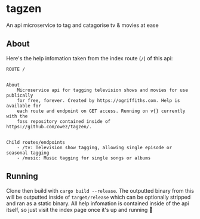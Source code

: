 # tagzen

An api microservice to tag and catagorise tv & movies at ease

## About

Here's the help infomation taken from the index route (`/`) of this api:

```none
ROUTE /


About
    Microservice api for tagging television shows and movies for use publically
    for free, forever. Created by https://ogriffiths.com. Help is available for
    each route and endpoint on GET access. Running on v{} currently with the
    foss repository contained inside of https://github.com/owez/tagzen/.


Child routes/endpoints
    - /tv: Television show tagging, allowing single episode or seasonal tagging
    - /music: Music tagging for single songs or albums
```

## Running

Clone then build with `cargo build --release`. The outputted binary from this will be outputted inside of `target/release` which can be optionally stripped and ran as a static binary. All help infomation is contained inside of the api itself, so just visit the index page once it's up and running 👐
